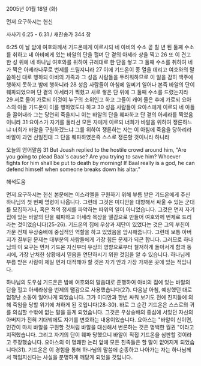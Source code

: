 2005년 01월 18일 (화)

먼저 요구하시는 헌신



사사기 6:25 - 6:31 / 새찬송가 344 장


6:25 이 날 밤에 여호와께서 기드온에게 이르시되 네 아비의 수소 곧 칠 년 된 둘째 수소를 취하고 네 아비에게 있는 바알의 단을 헐며 단 곁의 아세라 상을 찍고 26 또 이 견고한 성 위에 네 하나님 여호와를 위하여 규례대로 한 단을 쌓고 그 둘째 수소를 취하여 네가 찍은 아세라나무로 번제를 드릴지니라 27 이에 기드온이 종 열을 데리고 여호와의 말씀하신 대로 행하되 아비의 가족과 그 성읍 사람들을 두려워하므로 이 일을 감히 백주에 행하지 못하고 밤에 행하니라 28 성읍 사람들이 아침에 일찌기 일어나 본즉 바알의 단이 훼파되었으며 단 곁의 아세라가 찍혔고 새로 쌓은 단 위에 그 둘째 수소를 드렸는지라 29 서로 물어 가로되 이것이 누구의 소위인고 하고 그들이 캐어 물은 후에 가로되 요아스의 아들 기드온이 이를 행하였도다 하고 30 성읍 사람들이 요아스에게 이르되 네 아들을 끌어내라 그는 당연히 죽을지니 이는 바알의 단을 훼파하고 단 곁의 아세라를 찍었음이니라 31 요아스가 자기를 둘러선 모든 자에게 이르되 너희가 바알을 위하여 쟁론하느냐 너희가 바알을 구원하겠느냐 그를 위하여 쟁론하는 자는 이 아침에 죽음을 당하리라 바알이 과연 신일진대 그 단을 훼파하였은즉 스스로 쟁론할 것이니라 하니라

오늘의 영어말씀
31 But Joash replied to the hostile crowd around him, "Are you going to plead Baal's cause? Are you trying to save him? Whoever fights for him shall be put to death by morning! If Baal really is a god, he can defend himself when someone breaks down his altar."

해석도움





먼저 요구하시는 헌신
본문에는 이스라엘을 구원하기 위해 부름 받은 기드온에게 주신 하나님의 첫 번째 명령이 나옵니다. 그런데 그것은 미디안을 대항해서 싸울 수 있는 군대를 모집하거나, 혹은 적의 정세를 파악하는 따위의 일이 아니었습니다. 그것은 먼저 자기 집에 있는 바알의 단을 훼파하고 아세라 목상을 땔감으로 만들어 여호와께 번제로 드리라는 것이었습니다(25-26). 기드온의 집에 우상과 제단이 있었다는 것은 그의 부친이 가문 전체 우상숭배에 중심적인 역할을 하고 있었음을 암시해줍니다. 그런데 보통 아버지가 결부된 문제는 대부분의 사람들에게 가장 힘든 문제가 되곤 합니다. 그러므로 하나님의 이 요구는 먼저 기드온 자신부터 우상의 영향으로부터 철저하게 돌아서게 함과 동시에, 가장 난처한 상황에서 믿음을 연단하시기 위한 것임을 알 수 있습니다. 하나님께 부름 받은 사람이 제일 먼저 대적해야 할 것은 자기 안과 가장 가까운 곳에 있는 적입니다.   

하나님의 도우심
기드온은 밤에 여호와의 말씀대로 준행하여 아비의 집에 있는 바알의 단을 헐고 아세라상을 번제의 땔감으로 사용했습니다(27). 다음날 아침, 예상했던 대로 엄청난 소동이 일어나게 되었습니다. 그가 미디안과 한번 싸워 보기도 전에 친지들에 의해 죽임을 당할 위기에 처하게 된 것입니다(28-30). 바로 그 순간 기드온은 스스로의 귀를 의심할 수밖에 없는 말을 듣게 되었습니다. 그것은 우상숭배의 중심에 서있던 자신의 아버지가 전혀 기대밖에도 자기를 변호하는 내용이었습니다. 요아스는 "바알이 신이면, 인간이 마치 바알을 구원할 것처럼 바알을 대신해서 변론하는 것은 명백한 월권
"이라고 지적했습니다. 그리고 자기의 단이 훼파 당했으니 바알이 직접 기드온을 심판할 것이라고 주장했습니다. 요아스의 이 명쾌한 논리 앞에 모든 친족들은 할 말이 없어지게 되었습니다(31). 기드온은 이 경험을 통해 하나님의 말씀에 순종하고 나아가는 자는 하나님께서 책임지신다는 사실을 분명하게 깨닫게 되었을 것입니다.